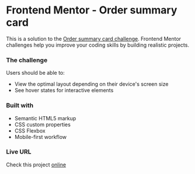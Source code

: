 # Frontend Mentor - Order summary card

This is a solution to the [Order summary card challenge](https://www.frontendmentor.io/challenges/order-summary-component-QlPmajDUj). Frontend Mentor challenges help you improve your coding skills by building realistic projects.

### The challenge

Users should be able to:

- View the optimal layout depending on their device's screen size
- See hover states for interactive elements

### Built with

- Semantic HTML5 markup
- CSS custom properties
- CSS Flexbox
- Mobile-first workflow

### Live URL

Check this project [online](https://ullavs.github.io/frontend-mentor/005/)
